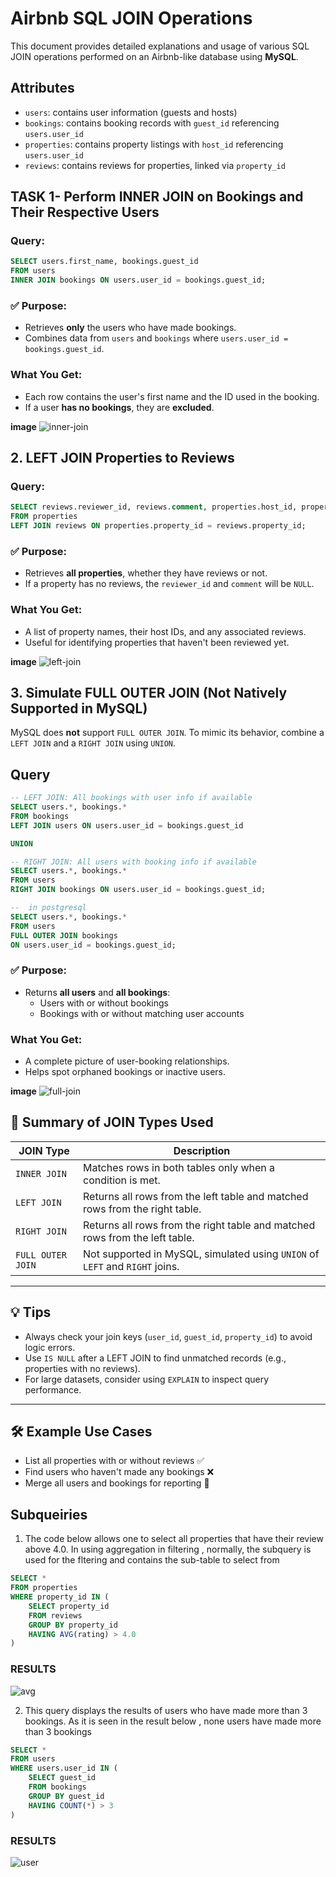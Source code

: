 
# Airbnb SQL JOIN Operations

This document provides detailed explanations and usage of various SQL JOIN operations performed on an Airbnb-like database using **MySQL**.

## Attributes

- `users`: contains user information (guests and hosts)
- `bookings`: contains booking records with `guest_id` referencing `users.user_id`
- `properties`: contains property listings with `host_id` referencing `users.user_id`
- `reviews`: contains reviews for properties, linked via `property_id`



## TASK 1- Perform INNER JOIN on Bookings and Their Respective Users

###  Query:
```sql
SELECT users.first_name, bookings.guest_id
FROM users
INNER JOIN bookings ON users.user_id = bookings.guest_id;
```

### ✅ Purpose:
- Retrieves **only** the users who have made bookings.
- Combines data from `users` and `bookings` where `users.user_id = bookings.guest_id`.

### What You Get:
- Each row contains the user's first name and the ID used in the booking.
- If a user **has no bookings**, they are **excluded**.

**image**
![inner-join](images/inner-join.png)

## 2. LEFT JOIN Properties to Reviews

###  Query:
```sql
SELECT reviews.reviewer_id, reviews.comment, properties.host_id, properties.name
FROM properties
LEFT JOIN reviews ON properties.property_id = reviews.property_id;
```

###  ✅ Purpose:
- Retrieves **all properties**, whether they have reviews or not.
- If a property has no reviews, the `reviewer_id` and `comment` will be `NULL`.

### What You Get:
- A list of property names, their host IDs, and any associated reviews.
- Useful for identifying properties that haven't been reviewed yet.

**image**
![left-join](images/left-join.png)


## 3. Simulate FULL OUTER JOIN (Not Natively Supported in MySQL)

MySQL does **not** support `FULL OUTER JOIN`. To mimic its behavior, combine a `LEFT JOIN` and a `RIGHT JOIN` using `UNION`.

## Query

```sql
-- LEFT JOIN: All bookings with user info if available
SELECT users.*, bookings.*
FROM bookings
LEFT JOIN users ON users.user_id = bookings.guest_id

UNION

-- RIGHT JOIN: All users with booking info if available
SELECT users.*, bookings.*
FROM users
RIGHT JOIN bookings ON users.user_id = bookings.guest_id;

--  in postgresql
SELECT users.*, bookings.*
FROM users
FULL OUTER JOIN bookings 
ON users.user_id = bookings.guest_id;

```


### ✅ Purpose:
- Returns **all users** and **all bookings**:
  - Users with or without bookings
  - Bookings with or without matching user accounts

### What You Get:
- A complete picture of user-booking relationships.
- Helps spot orphaned bookings or inactive users.

**image**
![full-join](images/full-join.png)

## 📌 Summary of JOIN Types Used

| JOIN Type       | Description                                                                 |
|-----------------|-----------------------------------------------------------------------------|
| `INNER JOIN`     | Matches rows in both tables only when a condition is met.                   |
| `LEFT JOIN`      | Returns all rows from the left table and matched rows from the right table. |
| `RIGHT JOIN`     | Returns all rows from the right table and matched rows from the left table. |
| `FULL OUTER JOIN`| Not supported in MySQL, simulated using `UNION` of `LEFT` and `RIGHT` joins.|

---

## 💡 Tips

- Always check your join keys (`user_id`, `guest_id`, `property_id`) to avoid logic errors.
- Use `IS NULL` after a LEFT JOIN to find unmatched records (e.g., properties with no reviews).
- For large datasets, consider using `EXPLAIN` to inspect query performance.

---

## 🛠️ Example Use Cases

- List all properties with or without reviews ✅
- Find users who haven't made any bookings ❌
- Merge all users and bookings for reporting 🧾

## Subqueiries
1.  The code below allows one to select all properties that have their review above 4.0. In using aggregation in filtering , normally, the subquery is used for the fltering and contains the sub-table to select from

```sql
SELECT *
FROM properties
WHERE property_id IN (
    SELECT property_id
    FROM reviews 
    GROUP BY property_id
    HAVING AVG(rating) > 4.0
)
```

### RESULTS
![avg](images/avg.png)


2. This query displays the results of users who have made more than 3 bookings. As it is seen in the result below , none users have made more than 3 bookings

```sql
SELECT * 
FROM users 
WHERE users.user_id IN (
    SELECT guest_id
    FROM bookings 
    GROUP BY guest_id
    HAVING COUNT(*) > 3 
)
```

### RESULTS
![user](images/user-book.png)
